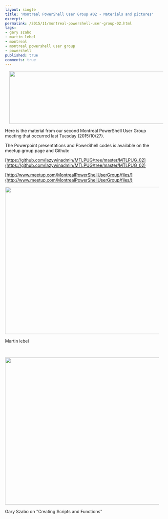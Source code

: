 ```yaml
---
layout: single
title: 'Montreal PowerShell User Group #02 - Materials and pictures'
excerpt: 
permalink: /2015/11/montreal-powershell-user-group-02.html
tags: 
- gary szabo
- martin lebel
- montreal
- montreal powershell user group
- powershell
published: true
comments: true
---
```


 
<a href="{{ site.url }}/images/2015/20151101_Montreal_PowerShell_User_Group_%2302_-_Materials_and_pictures/mtlpug__838790986__-1600x438.jpg" imageanchor="1" style="margin-left: 1em; margin-right: 1em;"><img border="0" src="{{ site.url }}/images/2015/20151101_Montreal_PowerShell_User_Group_%2302_-_Materials_and_pictures/mtlpug__838790986__-1600x438.jpg" height="172" width="640" /></a>

Here is the material from our second Montreal PowerShell User Group meeting that occurred last Tuesday (2015/10/27).

The Powerpoint presentations and PowerShell codes is available on the meetup group page and Github:

[https://github.com/lazywinadmin/MTLPUG/tree/master/MTLPUG_02](https://github.com/lazywinadmin/MTLPUG/tree/master/MTLPUG_02)

[http://www.meetup.com/MontrealPowerShellUserGroup/files/](http://www.meetup.com/MontrealPowerShellUserGroup/files/)



<a href="{{ site.url }}/images/2015/20151101_Montreal_PowerShell_User_Group_%2302_-_Materials_and_pictures/highres_443581084__30660877__-1600x1200.jpeg" imageanchor="1" style="margin-left: auto; margin-right: auto;"><img border="0" height="480" src="{{ site.url }}/images/2015/20151101_Montreal_PowerShell_User_Group_%2302_-_Materials_and_pictures/highres_443581084__1394122644__-640x480.jpeg" width="640" /></a>

Martin lebel

<br>

<a href="{{ site.url }}/images/2015/20151101_Montreal_PowerShell_User_Group_%2302_-_Materials_and_pictures/highres_443581090__191632862__-1600x1200.jpeg" imageanchor="1" style="margin-left: auto; margin-right: auto;"><img border="0" height="480" src="{{ site.url }}/images/2015/20151101_Montreal_PowerShell_User_Group_%2302_-_Materials_and_pictures/highres_443581090__781233709__-640x480.jpeg" width="640" /></a>

Gary Szabo on "Creating Scripts and Functions"


